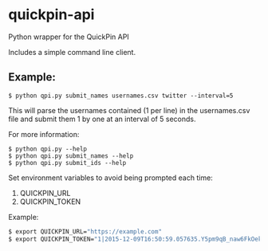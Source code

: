 # quickpin-api
Python wrapper for the QuickPin API

Includes a simple command line client.

## Example:
```
$ python qpi.py submit_names usernames.csv twitter --interval=5
``` 
This will parse the usernames contained (1 per line) in the usernames.csv file and submit them 1 by one at an interval of 5 seconds.

For more information:
```
$ python qpi.py --help
$ python qpi.py submit_names --help
$ python qpi.py submit_ids --help
```

Set environment variables to avoid being prompted each time:

1. QUICKPIN_URL
1. QUICKPIN_TOKEN


Example:
```bash
$ export QUICKPIN_URL="https://example.com"
$ export QUICKPIN_TOKEN="1|2015-12-09T16:50:59.057635.Y5pm9qB_naw6FkOekcksiFRyMlY"
```
